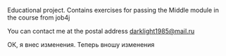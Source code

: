 Educational project. Contains exercises for passing the Middle module in the course from job4j

You can contact me at the postal address darklight1985@mail.ru

ОК, я внес изменения. Теперь вношу изменения
